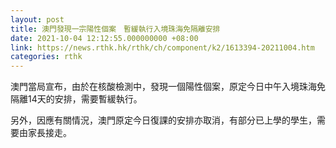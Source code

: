 ```yaml
---
layout: post
title: 澳門發現一宗陽性個案　暫緩執行入境珠海免隔離安排
date: 2021-10-04 12:12:55.000000000 +08:00
link: https://news.rthk.hk/rthk/ch/component/k2/1613394-20211004.htm
categories: rthk
---
```


澳門當局宣布，由於在核酸檢測中，發現一個陽性個案，原定今日中午入境珠海免隔離14天的安排，需要暫緩執行。

另外，因應有關情況，澳門原定今日復課的安排亦取消，有部分已上學的學生，需要由家長接走。
